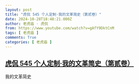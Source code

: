 ```yaml
---
layout: post
title: "虎侃 545 个人定制·我的文革简史（第贰卷）"
date: 2024-10-28T18:48:21.000Z
author: 老虎庙 · 虎侃
from: https://www.youtube.com/watch?v=gAfY9DktCnM
tags: [ 老虎庙 ]
comments: True
categories: [ 老虎庙 ]
---
```

<!--1730141301000-->
[虎侃 545 个人定制·我的文革简史（第贰卷）](https://www.youtube.com/watch?v=gAfY9DktCnM)
------

<div>
我的文革简史
</div>
